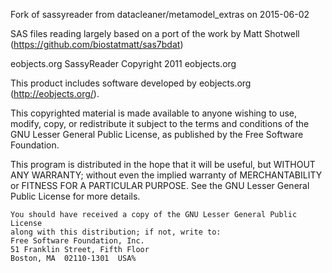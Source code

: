 Fork of sassyreader from datacleaner/metamodel_extras on 2015-06-02 

SAS files reading largely based on a port of the work by Matt Shotwell (https://github.com/biostatmatt/sas7bdat)

eobjects.org SassyReader
Copyright 2011 eobjects.org

This product includes software developed by
eobjects.org (http://eobjects.org/).

This copyrighted material is made available to anyone wishing to use, modify,
copy, or redistribute it subject to the terms and conditions of the GNU
Lesser General Public License, as published by the Free Software Foundation.

This program is distributed in the hope that it will be useful,
but WITHOUT ANY WARRANTY; without even the implied warranty of MERCHANTABILITY
or FITNESS FOR A PARTICULAR PURPOSE.  See the GNU Lesser General Public License
for more details.

	You should have received a copy of the GNU Lesser General Public License
	along with this distribution; if not, write to:
	Free Software Foundation, Inc.
	51 Franklin Street, Fifth Floor
	Boston, MA  02110-1301  USA%

